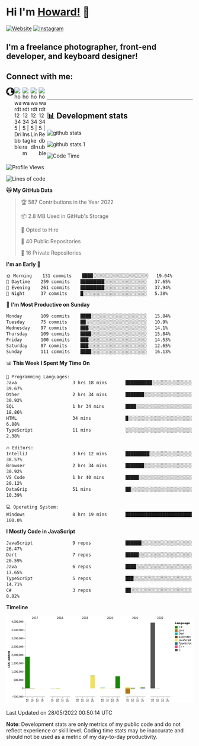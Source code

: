 # Hi I'm [Howard!][website] 👋

[![Website](https://img.shields.io/website?label=howardt12345.com&style=for-the-badge&url=https%3A%2F%2Fhowardt12345.com)](https://howardt12345.com)
[![Instagram](https://img.shields.io/badge/instagram-%23E4405F.svg?&style=for-the-badge&logo=instagram&logoColor=white)](https://instagram.com/howardt12345)

I'm a freelance photographer, front-end developer, and keyboard designer!
---

## Connect with me:

[<img align="left" alt="howardt12345.com" width="22px" src="https://raw.githubusercontent.com/iconic/open-iconic/master/svg/globe.svg" />][website]
[<img align="left" alt="howardt12345 | Dribbble" width="22px" src="https://cdn.jsdelivr.net/npm/simple-icons@v3/icons/dribbble.svg" />][dribbble]
[<img align="left" alt="howardt12345 | Instagram" width="22px" src="https://cdn.jsdelivr.net/npm/simple-icons@v3/icons/instagram.svg" />][instagram]
[<img align="left" alt="howardt12345 | LinkedIn" width="22px" src="https://cdn.jsdelivr.net/npm/simple-icons@v3/icons/linkedin.svg" />][linkedin]
[<img align="left" alt="howardt12345 | Redbubble" width="22px" src="https://cdn.jsdelivr.net/npm/simple-icons@v3/icons/redbubble.svg" />][redbubble]

<br />

---

## 📊 Development stats

![github stats](https://github-readme-stats.vercel.app/api?username=howardt12345&show_icons=true&hide_border=true&theme=dark&hide=contribs,issues)

![github stats 1](https://github-readme-stats.vercel.app/api/top-langs?username=howardt12345&langs_count=8&show_icons=true&hide_border=true&theme=dark&layout=compact)

<!--START_SECTION:waka-->
![Code Time](http://img.shields.io/badge/Code%20Time-0%20secs-blue)

![Profile Views](http://img.shields.io/badge/Profile%20Views-0-blue)

![Lines of code](https://img.shields.io/badge/From%20Hello%20World%20I%27ve%20Written-7%20Million%20lines%20of%20code-blue)

**🐱 My GitHub Data** 

> 🏆 587 Contributions in the Year 2022
 > 
> 📦 2.8 MB Used in GitHub's Storage 
 > 
> 💼 Opted to Hire
 > 
> 📜 40 Public Repositories 
 > 
> 🔑 16 Private Repositories  
 > 
**I'm an Early 🐤** 

```text
🌞 Morning    131 commits    ████░░░░░░░░░░░░░░░░░░░░░   19.04% 
🌆 Daytime    259 commits    █████████░░░░░░░░░░░░░░░░   37.65% 
🌃 Evening    261 commits    █████████░░░░░░░░░░░░░░░░   37.94% 
🌙 Night      37 commits     █░░░░░░░░░░░░░░░░░░░░░░░░   5.38%

```
📅 **I'm Most Productive on Sunday** 

```text
Monday       109 commits    ████░░░░░░░░░░░░░░░░░░░░░   15.84% 
Tuesday      75 commits     ██░░░░░░░░░░░░░░░░░░░░░░░   10.9% 
Wednesday    97 commits     ███░░░░░░░░░░░░░░░░░░░░░░   14.1% 
Thursday     109 commits    ████░░░░░░░░░░░░░░░░░░░░░   15.84% 
Friday       100 commits    ███░░░░░░░░░░░░░░░░░░░░░░   14.53% 
Saturday     87 commits     ███░░░░░░░░░░░░░░░░░░░░░░   12.65% 
Sunday       111 commits    ████░░░░░░░░░░░░░░░░░░░░░   16.13%

```


📊 **This Week I Spent My Time On** 

```text
💬 Programming Languages: 
Java                     3 hrs 18 mins       ██████████░░░░░░░░░░░░░░░   39.67% 
Other                    2 hrs 34 mins       ███████░░░░░░░░░░░░░░░░░░   30.92% 
SQL                      1 hr 34 mins        ████░░░░░░░░░░░░░░░░░░░░░   18.86% 
HTML                     34 mins             █░░░░░░░░░░░░░░░░░░░░░░░░   6.88% 
TypeScript               11 mins             ░░░░░░░░░░░░░░░░░░░░░░░░░   2.38%

🔥 Editors: 
IntelliJ                 3 hrs 12 mins       █████████░░░░░░░░░░░░░░░░   38.57% 
Browser                  2 hrs 34 mins       ███████░░░░░░░░░░░░░░░░░░   30.92% 
VS Code                  1 hr 40 mins        █████░░░░░░░░░░░░░░░░░░░░   20.12% 
DataGrip                 51 mins             ██░░░░░░░░░░░░░░░░░░░░░░░   10.39%

💻 Operating System: 
Windows                  8 hrs 19 mins       █████████████████████████   100.0%

```

**I Mostly Code in JavaScript** 

```text
JavaScript               9 repos             ██████░░░░░░░░░░░░░░░░░░░   26.47% 
Dart                     7 repos             █████░░░░░░░░░░░░░░░░░░░░   20.59% 
Java                     6 repos             ████░░░░░░░░░░░░░░░░░░░░░   17.65% 
TypeScript               5 repos             ███░░░░░░░░░░░░░░░░░░░░░░   14.71% 
C#                       3 repos             ██░░░░░░░░░░░░░░░░░░░░░░░   8.82%

```


**Timeline**

![Chart not found](https://raw.githubusercontent.com/howardt12345/howardt12345/master/charts/bar_graph.png) 


 Last Updated on 28/05/2022 00:50:14 UTC
<!--END_SECTION:waka-->

**Note**: Development stats are only metrics of my public code and do not reflect experience or skill level. Coding time stats may be inaccurate and should not be used as a metric of my day-to-day productivity.

[website]: https://howardt12345.com
[dribbble]: https://dribbble.com/howardt12345
[instagram]: https://instagram.com/howardt12345
[linkedin]: https://linkedin.com/in/howardt12345
[redbubble]: https://www.redbubble.com/people/howardt12345/
